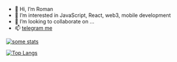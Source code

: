 - 👋 Hi, I’m Roman
- 👀 I’m interested in JavaScript, React, web3, mobile development
- 💞️ I’m looking to collaborate on ...
- 📫 [telegram me](https://t.me/meforoma)

[![some stats](https://github-readme-stats.vercel.app/api?username=meforoma&show_icons=true&show=reviews,prs_merged,prs_merged_percentage)](https://github.com/meforoma/github-readme-stats)

[![Top Langs](https://github-readme-stats.vercel.app/api/top-langs/?username=meforoma)](https://github.com/meforoma/github-readme-stats)
